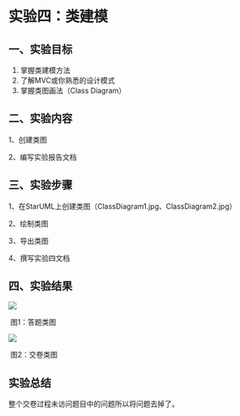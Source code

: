 # 实验四：类建模

## 一、实验目标

1. 掌握类建模方法
2. 了解MVC或你熟悉的设计模式
3. 掌握类图画法（Class Diagram）

## 二、实验内容

1、创建类图

2、编写实验报告文档

## 三、实验步骤

1、在StarUML上创建类图（ClassDiagram1.jpg、ClassDiagram2.jpg）

2、绘制类图

3、导出类图

4、撰写实验四文档

## 四、实验结果

![](D:\uml-modeling-2020\students\1714080902319\ClassDiagram1.jpg)



​																图1：答题类图

![](D:\uml-modeling-2020\students\1714080902319\ClassDiagram2.jpg)

​																图2：交卷类图

## 实验总结

整个交卷过程未访问题目中的问题所以将问题去掉了。